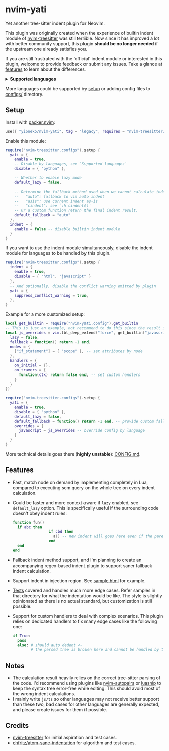 # nvim-yati

Yet another tree-sitter indent plugin for Neovim.

This plugin was originally created when the experience of builtin indent module of [nvim-treesitter](https://github.com/nvim-treesitter/nvim-treesitter) was still terrible. Now since it has improved a lot with better community support, this plugin **should be no longer needed** if the upstream one already satisfies you.

If you are still frustrated with the 'official' indent module or interested in this plugin, welcome to provide feedback or submit any issues. Take a glance at [features](#features) to learn about the differences.

<details>
  <summary>
    <b>Supported languages</b>
  </summary>

- C/C++
- CSS
- GraphQL
- HTML
- Javascript/Typescript (jsx and tsx are also supported)
- JSON
- Lua
- Python
- Rust
- TOML

</details>

More languages could be supported by [setup](#setup) or adding config files to [configs/](lua/nvim-yati/configs) directory.

## Setup

Install with [packer.nvim](https://github.com/wbthomason/packer.nvim):

```lua
use({ "yioneko/nvim-yati", tag = "legacy", requires = "nvim-treesitter/nvim-treesitter" })
```

Enable this module:

```lua
require("nvim-treesitter.configs").setup {
  yati = {
    enable = true,
    -- Disable by languages, see `Supported languages`
    disable = { "python" },

    -- Whether to enable lazy mode
    default_lazy = false,

    -- Determine the fallback method used when we cannot calculate indent by tree-sitter
    --   "auto": fallback to vim auto indent
    --   "asis": use current indent as-is
    --   "cindent": see `:h cindent()`
    -- Or a custom function return the final indent result.
    default_fallback = "auto"
  },
  indent = {
    enable = false -- disable builtin indent module
  }
}
```

If you want to use the indent module simultaneously, disable the indent module for languages to be handled by this plugin.

```lua
require("nvim-treesitter.configs").setup {
  indent = {
    enable = true,
    disable = { "html", "javascript" }
  },
  -- And optionally, disable the conflict warning emitted by plugin
  yati = {
    suppress_conflict_warning = true,
  },
}
```

Example for a more customized setup:

```lua
local get_builtin = require("nvim-yati.config").get_builtin
-- This is just an example, not recommend to do this since the result is unpredictable
local js_overrides = vim.tbl_deep_extend("force", get_builtin("javascript"), {
  lazy = false,
  fallback = function() return -1 end,
  nodes = {
    ["if_statement"] = { "scope" }, -- set attributes by node
  },
  handlers = {
    on_initial = {},
    on_travers = {
      function(ctx) return false end, -- set custom handlers
    }
  }
})

require("nvim-treesitter.configs").setup {
  yati = {
    enable = true,
    disable = { "python" },
    default_lazy = false,
    default_fallback = function() return -1 end, -- provide custom fallback indent method
    overrides = {
      javascript = js_overrides -- override config by language
    }
  }
}
```

More technical details goes there (**highly unstable**): [CONFIG.md](./CONFIG.md).

## Features

- Fast, match node on demand by implementing completely in Lua, compared to executing scm query on the whole tree on every indent calculation.
- Could be faster and more context aware if `lazy` enabled, see `default_lazy` option. This is specifically useful if the surrounding code doesn't obey indent rules:

  ```lua
  function fun()
    if abc then
                  if cbd then
                    a() -- new indent will goes here even if the parent node indent wrongly
                  end
    end
  end
  ```

- Fallback indent method support, and I'm planning to create an accompanying regex-based indent plugin to support saner fallback indent calculation.
- Support indent in injection region. See [sample.html](tests/fixtures/html/sample.html) for example.
- [Tests](tests/fixtures) covered and handles much more edge cases. Refer samples in that directory for what the indentation would be like. The style is slightly opinionated as there is no actual standard, but customization is still possible.
- Support for custom handlers to deal with complex scenarios. This plugin relies on dedicated handlers to fix many edge cases like the following one:

  ```python
  if True:
    pass
    else: # should auto dedent <-
          # the parsed tree is broken here and cannot be handled by tree-sitter
  ```

## Notes

- The calculation result heavily relies on the correct tree-sitter parsing of the code. I'd recommend using plugins like [nvim-autopairs](https://github.com/windwp/nvim-autopairs) or [luasnip](https://github.com/L3MON4D3/LuaSnip) to keep the syntax tree error-free while editing. This should avoid most of the wrong indent calculations.
- I mainly write `js/ts` so other languages may not receive better support than these two, bad cases for other languages are generally expected, and please create issues for them if possible.

## Credits

- [nvim-treesitter](https://github.com/nvim-treesitter/nvim-treesitter) for initial aspiration and test cases.
- [chfritz/atom-sane-indentation](https://github.com/chfritz/atom-sane-indentation) for algorithm and test cases.
